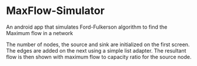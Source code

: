 # MaxFlow-Simulator
An android app that simulates Ford-Fulkerson algorithm to find the Maximum flow in a network

The number of nodes, the source and sink are initialized on the first screen. 
The edges are added on the next using a simple list adapter. The resultant flow is then shown with maximum flow to capacity ratio for the source node. 
